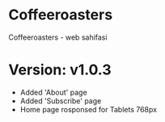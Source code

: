 # Coffeeroasters
Coffeeroasters - web sahifasi

# Version: v1.0.3
- Added 'About' page
- Added 'Subscribe' page
- Home page rosponsed for Tablets 768px


